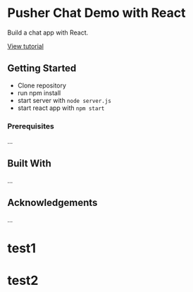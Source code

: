 # Pusher Chat Demo with React

Build a chat app with React.

[View tutorial](https://pusher.com/tutorials/react-websockets)

## Getting Started

- Clone repository
- run npm install
- start server with `node server.js`
- start react app with `npm start`

### Prerequisites

...

## Built With

...

## Acknowledgements

...
# test1
# test2
